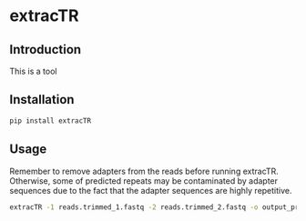 # extracTR

## Introduction

This is a tool

## Installation

```bash
pip install extracTR
```

## Usage

Remember to remove adapters from the reads before running extracTR. Otherwise, some of predicted repeats may be contaminated by adapter sequences due to the fact that the adapter sequences are highly repetitive.

```bash
extracTR -1 reads.trimmed_1.fastq -2 reads.trimmed_2.fastq -o output_prefix
```